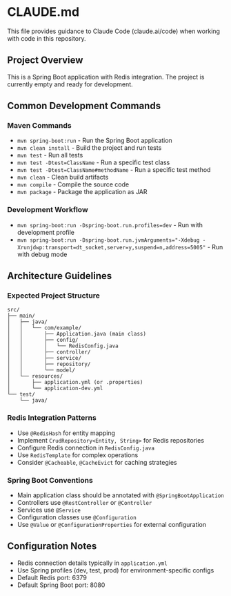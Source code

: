 # CLAUDE.md

This file provides guidance to Claude Code (claude.ai/code) when working with code in this repository.

## Project Overview
This is a Spring Boot application with Redis integration. The project is currently empty and ready for development.

## Common Development Commands

### Maven Commands
- `mvn spring-boot:run` - Run the Spring Boot application
- `mvn clean install` - Build the project and run tests
- `mvn test` - Run all tests
- `mvn test -Dtest=ClassName` - Run a specific test class
- `mvn test -Dtest=ClassName#methodName` - Run a specific test method
- `mvn clean` - Clean build artifacts
- `mvn compile` - Compile the source code
- `mvn package` - Package the application as JAR

### Development Workflow
- `mvn spring-boot:run -Dspring-boot.run.profiles=dev` - Run with development profile
- `mvn spring-boot:run -Dspring-boot.run.jvmArguments="-Xdebug -Xrunjdwp:transport=dt_socket,server=y,suspend=n,address=5005"` - Run with debug mode

## Architecture Guidelines

### Expected Project Structure
```
src/
├── main/
│   ├── java/
│   │   └── com/example/
│   │       ├── Application.java (main class)
│   │       ├── config/
│   │       │   └── RedisConfig.java
│   │       ├── controller/
│   │       ├── service/
│   │       ├── repository/
│   │       └── model/
│   └── resources/
│       ├── application.yml (or .properties)
│       └── application-dev.yml
└── test/
    └── java/
```

### Redis Integration Patterns
- Use `@RedisHash` for entity mapping
- Implement `CrudRepository<Entity, String>` for Redis repositories
- Configure Redis connection in `RedisConfig.java`
- Use `RedisTemplate` for complex operations
- Consider `@Cacheable`, `@CacheEvict` for caching strategies

### Spring Boot Conventions
- Main application class should be annotated with `@SpringBootApplication`
- Controllers use `@RestController` or `@Controller`
- Services use `@Service`
- Configuration classes use `@Configuration`
- Use `@Value` or `@ConfigurationProperties` for external configuration

## Configuration Notes
- Redis connection details typically in `application.yml`
- Use Spring profiles (dev, test, prod) for environment-specific configs
- Default Redis port: 6379
- Default Spring Boot port: 8080